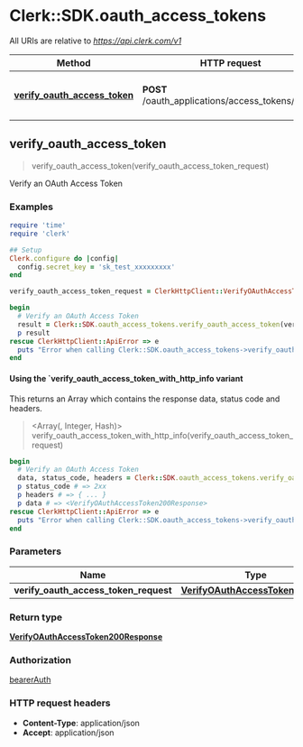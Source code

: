 # Clerk::SDK.oauth_access_tokens

All URIs are relative to *https://api.clerk.com/v1*

| Method | HTTP request | Description |
| ------ | ------------ | ----------- |
| [**verify_oauth_access_token**](OAuthAccessTokensApi.md#verify_oauth_access_token) | **POST** /oauth_applications/access_tokens/verify | Verify an OAuth Access Token |


## verify_oauth_access_token

> <VerifyOAuthAccessToken200Response> verify_oauth_access_token(verify_oauth_access_token_request)

Verify an OAuth Access Token

### Examples

```ruby
require 'time'
require 'clerk'

## Setup
Clerk.configure do |config|
  config.secret_key = 'sk_test_xxxxxxxxx'
end

verify_oauth_access_token_request = ClerkHttpClient::VerifyOAuthAccessTokenRequest.new # VerifyOAuthAccessTokenRequest | 

begin
  # Verify an OAuth Access Token
  result = Clerk::SDK.oauth_access_tokens.verify_oauth_access_token(verify_oauth_access_token_request)
  p result
rescue ClerkHttpClient::ApiError => e
  puts "Error when calling Clerk::SDK.oauth_access_tokens->verify_oauth_access_token: #{e}"
end
```

#### Using the `verify_oauth_access_token_with_http_info variant

This returns an Array which contains the response data, status code and headers.

> <Array(<VerifyOAuthAccessToken200Response>, Integer, Hash)> verify_oauth_access_token_with_http_info(verify_oauth_access_token_request)

```ruby
begin
  # Verify an OAuth Access Token
  data, status_code, headers = Clerk::SDK.oauth_access_tokens.verify_oauth_access_token_with_http_info(verify_oauth_access_token_request)
  p status_code # => 2xx
  p headers # => { ... }
  p data # => <VerifyOAuthAccessToken200Response>
rescue ClerkHttpClient::ApiError => e
  puts "Error when calling Clerk::SDK.oauth_access_tokens->verify_oauth_access_token_with_http_info: #{e}"
end
```

### Parameters

| Name | Type | Description | Notes |
| ---- | ---- | ----------- | ----- |
| **verify_oauth_access_token_request** | [**VerifyOAuthAccessTokenRequest**](VerifyOAuthAccessTokenRequest.md) |  |  |

### Return type

[**VerifyOAuthAccessToken200Response**](VerifyOAuthAccessToken200Response.md)

### Authorization

[bearerAuth](../README.md#bearerAuth)

### HTTP request headers

- **Content-Type**: application/json
- **Accept**: application/json

